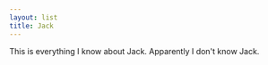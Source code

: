 ```yaml
---
layout: list
title: Jack
---
```

This is everything I know about Jack. Apparently I don't know Jack.
